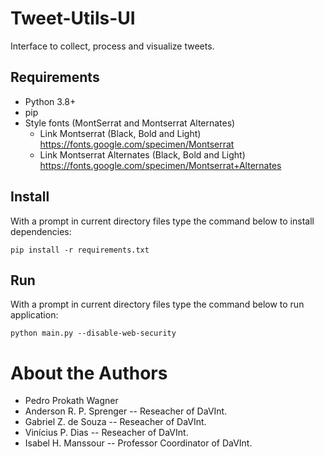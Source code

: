 # Tweet-Utils-UI
Interface to collect, process and visualize tweets.

## Requirements
  * Python 3.8+
  * pip
  * Style fonts (MontSerrat and Montserrat Alternates)
    - Link Montserrat (Black, Bold and Light) https://fonts.google.com/specimen/Montserrat
    - Link Montserrat Alternates (Black, Bold and Light) https://fonts.google.com/specimen/Montserrat+Alternates
  
  
## Install
With a prompt in current directory files type the command below to install dependencies:
```
pip install -r requirements.txt
```


## Run
With a prompt in current directory files type the command below to run application:
```
python main.py --disable-web-security
```

# About the Authors

- Pedro Prokath Wagner
- Anderson R. P. Sprenger -- Reseacher of DaVInt.
- Gabriel Z. de Souza -- Reseacher of DaVInt.
- Vinícius P. Dias -- Reseacher of DaVInt.
- Isabel H. Manssour -- Professor Coordinator of DaVInt.
